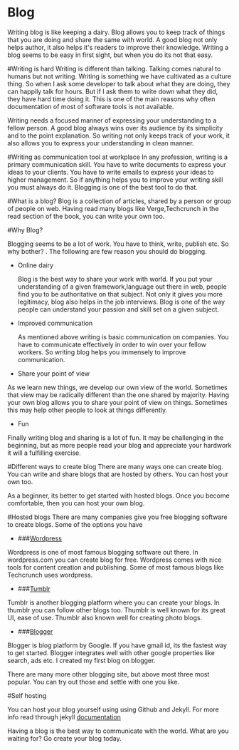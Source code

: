 # Blog

Writing blog is like keeping a dairy. Blog allows you to keep track of things that you are doing and share the same with world. A good blog not only helps author, it also helps it's readers to improve their knowledge. Writing a blog seems to be easy in first sight, but when you do its not that easy.

#Writing is hard
Writing is different than talking. Talking comes natural to humans but not writing. Writing is something we have cultivated as a culture thing. So when I ask some developer to talk about what they are doing, they can happily  talk for hours. But if I ask them to write down what they did, they have hard time doing it. This is  one of the main reasons why often documentation of most of software tools is not available.

Writing needs a focused manner of expressing your understanding to a fellow person. A good blog always wins over its audience by its simplicity and to the point explanation. So writing not only keeps track of  your work, it also allows you to express your understanding in clean manner.

#Writing as communication tool at workplace
In any profession, writing is a  primary communication skill. You have to write documents to express your ideas to your clients. You have to write emails to express your ideas to higher management. So if anything helps you to improve your writing skill you must always do it. Blogging is one of the best tool to do that.


#What is a blog?
Blog is a collection of articles, shared by a person or group of people on web. Having read many blogs like Verge,Techcrunch in the read section of the book, you can write your own too.

#Why Blog?

Blogging seems to be a lot of work. You have to think, write, publish etc. So why bother? . The following are few reason you should do blogging.

* Online dairy

    Blog is the best way to share your work with world. If you put your understanding of a given framework,language out there in web, people find you to be authoritative on that subject. Not only it gives you more legitimacy, blog also helps in the job interviews. Blog is one of the way people can understand your passion and skill set on a given subject.

* Improved communication

  As mentioned above writing is basic communication on companies. You have to communicate effectively in order to win over your fellow workers. So writing blog helps you immensely to improve communication.

* Share your point of view

 As we learn new things, we develop our own view of the world. Sometimes that view may be radically different than the one shared by majority. Having your own blog allows you to share your point of view on things. Sometimes this may help other people to look at things differently.

* Fun

Finally writing blog and sharing is a lot of fun. It may be challenging in the beginning, but as more people read your blog and appreciate your hardwork it will a fulfilling exercise.


#Different ways to create blog
There are many ways one can create blog. You can write and share blogs that are hosted by others. You can host your own too.

As a beginner, its better to get started with hosted blogs. Once you become comfortable, then you can host your own blog.

#Hosted blogs
There are many companies give you free blogging software to create  blogs. Some of the options you have

* ###[Wordpress](https://wordpress.com/)

Wordpress is one of most famous blogging software out there. In wordpress.com you can create blog for free. Wordpress comes with nice tools for content creation and publishing. Some of most famous blogs like Techcrunch uses wordpress.

* ###[Tumblr](https://www.tumblr.com/)

Tumblr is another blogging platform where you can create your blogs. In thumblr you can follow other blogs too. Thumblr is well known for its great UI, ease of use. Thumblr also known well for creating photo blogs.

* ###[Blogger](www.blogger.com)

Blogger is blog platform by Google. If you have gmail id, its the fastest way to get started. Blogger integrates well with other google properties like search, ads etc. I created my first blog on blogger.

There are many more other blogging site, but above most three most popular. You can try out those and settle with one you like.


#Self hosting

You can host your blog yourself using using Github and Jekyll. For more info read through jekyll [documentation](http://jekyllrb.com/)


Having a blog is the best way to communicate with the world. What are you waiting for? Go create your blog today.





